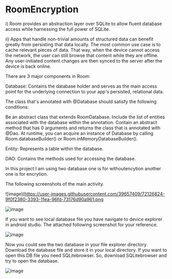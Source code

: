 # RoomEncryption

i) Room provides an abstraction layer over SQLite to allow fluent database access while harnessing the full power of SQLite.

ii) Apps that handle non-trivial amounts of structured data can benefit greatly from persisting that data locally. The most common use case is to cache relevant pieces of data. That way, when the device cannot access the network, the user can still browse that content while they are offline. Any user-initiated content changes are then synced to the server after the device is back online.

There are 3 major components in Room:

Database: Contains the database holder and serves as the main access point for the underlying connection to your app's persisted, relational data.

The class that's annotated with @Database should satisfy the following conditions:

Be an abstract class that extends RoomDatabase.
Include the list of entities associated with the database within the annotation.
Contain an abstract method that has 0 arguments and returns the class that is annotated with @Dao.
At runtime, you can acquire an instance of Database by calling Room.databaseBuilder() or Room.inMemoryDatabaseBuilder().

Entity: Represents a table within the database.

DAO: Contains the methods used for accessing the database.

In this project I am using two database one is for withoutencytion another one is for encrytion.

The following screenshots of the main activity.

![image](https://user-images.githubusercontent.com/39657409/72126824-9f0f2380-3393-11ea-96fd-73176d90a961.png

![image](https://user-images.githubusercontent.com/39657409/72126831-a8988b80-3393-11ea-8bce-f74fbfd58b25.png)

If you want to see local database file you have navigate to device explorer in android studio. The attached following screenshot for your reference.

![image](https://user-images.githubusercontent.com/39657409/72126872-c7971d80-3393-11ea-91ea-2f319a18c53a.png)

Now you could see the two database in your file explorer directory. Download the database file and store it in your local directory. If you want to open this DB file you need SQLitebrowser. So, download SQLitebrowser and try to open the database. 


![image](https://user-images.githubusercontent.com/39657409/72127807-cb786f00-3396-11ea-9dd9-e5c95dd8ffa3.png)

